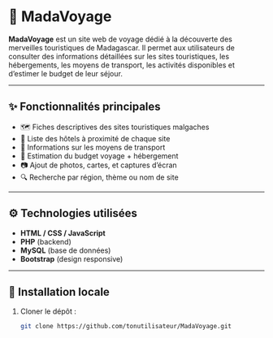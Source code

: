 # 🌴 MadaVoyage

**MadaVoyage** est un site web de voyage dédié à la découverte des merveilles touristiques de Madagascar. Il permet aux utilisateurs de consulter des informations détaillées sur les sites touristiques, les hébergements, les moyens de transport, les activités disponibles et d’estimer le budget de leur séjour.

---

## ✨ Fonctionnalités principales

- 🗺️ Fiches descriptives des sites touristiques malgaches
- 🏨 Liste des hôtels à proximité de chaque site
- 🚗 Informations sur les moyens de transport
- 💸 Estimation du budget voyage + hébergement
- 📷 Ajout de photos, cartes, et captures d’écran
- 🔍 Recherche par région, thème ou nom de site

---

## ⚙️ Technologies utilisées

- **HTML / CSS / JavaScript**
- **PHP** (backend)
- **MySQL** (base de données)
- **Bootstrap** (design responsive)

---

## 🚀 Installation locale

1. Cloner le dépôt :
   ```bash
   git clone https://github.com/tonutilisateur/MadaVoyage.git
